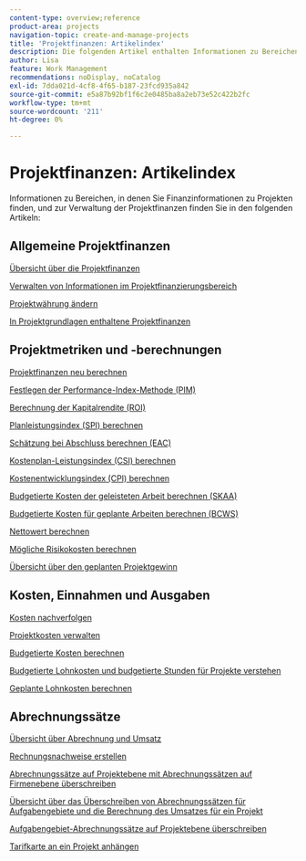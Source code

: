 ```yaml
---
content-type: overview;reference
product-area: projects
navigation-topic: create-and-manage-projects
title: 'Projektfinanzen: Artikelindex'
description: Die folgenden Artikel enthalten Informationen zu Bereichen, in denen Sie Finanzinformationen zu Projekten finden und wie Sie die Projektfinanzen verwalten können.
author: Lisa
feature: Work Management
recommendations: noDisplay, noCatalog
exl-id: 7dda021d-4cf8-4f65-b187-23fcd935a842
source-git-commit: e5a87b92bf1f6c2e0485ba8a2eb73e52c422b2fc
workflow-type: tm+mt
source-wordcount: '211'
ht-degree: 0%

---
```


# Projektfinanzen: Artikelindex

Informationen zu Bereichen, in denen Sie Finanzinformationen zu Projekten finden, und zur Verwaltung der Projektfinanzen finden Sie in den folgenden Artikeln:

## Allgemeine Projektfinanzen

[Übersicht über die Projektfinanzen](../../../manage-work/projects/project-finances/project-finances-overview-1.md)

[Verwalten von Informationen im Projektfinanzierungsbereich](../../../manage-work/projects/project-finances/manage-project-finance-area.md)

[Projektwährung ändern](../../../manage-work/projects/project-finances/change-project-currency.md)

[In Projektgrundlagen enthaltene Projektfinanzen](../../../manage-work/projects/project-finances/project-finances-included-in-project-baselines.md)

## Projektmetriken und -berechnungen

[Projektfinanzen neu berechnen](../../../manage-work/projects/project-finances/recalculate-project-finances.md)

[Festlegen der Performance-Index-Methode (PIM)](../../../manage-work/projects/project-finances/set-pim.md)

[Berechnung der Kapitalrendite (ROI)](../../../manage-work/projects/project-finances/calculate-roi.md)

[Planleistungsindex (SPI) berechnen](../../../manage-work/projects/project-finances/calculate-spi.md)

[Schätzung bei Abschluss berechnen (EAC)](../../../manage-work/projects/project-finances/calculate-eac.md)

[Kostenplan-Leistungsindex (CSI) berechnen](../../../manage-work/projects/project-finances/calculate-csi.md)

[Kostenentwicklungsindex (CPI) berechnen](../../../manage-work/projects/project-finances/calculate-cpi.md)

[Budgetierte Kosten der geleisteten Arbeit berechnen (SKAA)](../../../manage-work/projects/project-finances/calculate-bcwp.md)

[Budgetierte Kosten für geplante Arbeiten berechnen (BCWS)](../../../manage-work/projects/project-finances/calculate-bcws.md)

[Nettowert berechnen](../../../manage-work/projects/project-finances/calculate-net-value.md)

[Mögliche Risikokosten berechnen](../../../manage-work/projects/project-finances/potential-risk-cost.md)

[Übersicht über den geplanten Projektgewinn](../../../manage-work/projects/project-finances/project-planned-benefit.md)

## Kosten, Einnahmen und Ausgaben

[Kosten nachverfolgen](../../../manage-work/projects/project-finances/track-costs.md)

[Projektkosten verwalten](../../../manage-work/projects/project-finances/manage-project-expenses.md)

[Budgetierte Kosten berechnen](../../../manage-work/projects/project-finances/budgeted-cost.md)

[Budgetierte Lohnkosten und budgetierte Stunden für Projekte verstehen](../../../manage-work/projects/project-finances/budgeted-labor-cost.md)

[Geplante Lohnkosten berechnen](../../../manage-work/projects/project-finances/planned-labor-cost.md)

<!--
<p data-mc-conditions="QuicksilverOrClassic.Quicksilver,QuicksilverOrClassic.Draft mode"><a href="../../../manage-work/projects/project-finances/export-billing-record-details.md" class="MCXref xref" xrefformat="{para}">Export billing record details as a PDF file</a> </p>
-->

<!--
<p data-mc-conditions="QuicksilverOrClassic.Draft mode"><a href="../../../manage-work/projects/project-finances/how-workfront-calculates-finances.md" class="MCXref xref" xrefformat="{para}">How Adobe Workfront calculates finances </a> </p>
-->

## Abrechnungssätze

[Übersicht über Abrechnung und Umsatz](../../../manage-work/projects/project-finances/billing-and-revenue-overview.md)

[Rechnungsnachweise erstellen](../../../manage-work/projects/project-finances/create-billing-records.md)

[Abrechnungssätze auf Projektebene mit Abrechnungssätzen auf Firmenebene überschreiben](../../../manage-work/projects/project-finances/override-project-level-with-company-level-billing-rates.md)

[Übersicht über das Überschreiben von Abrechnungssätzen für Aufgabengebiete und die Berechnung des Umsatzes für ein Projekt](../../../manage-work/projects/project-finances/override-role-billing-rates-and-calculate-project-revenue.md)

[Aufgabengebiet-Abrechnungssätze auf Projektebene überschreiben](../../../manage-work/projects/project-finances/override-job-role-billing-rates-at-the-project-level.md)

[Tarifkarte an ein Projekt anhängen](/help/quicksilver/manage-work/projects/project-finances/attach-rate-card-to-project.md)
